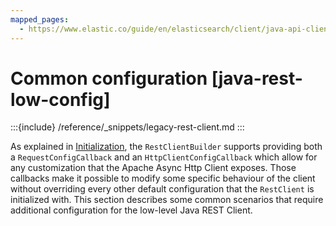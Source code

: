 ```yaml
---
mapped_pages:
  - https://www.elastic.co/guide/en/elasticsearch/client/java-api-client/current/java-rest-low-config.html
---
```


# Common configuration [java-rest-low-config]

:::{include} /reference/_snippets/legacy-rest-client.md
:::

As explained in [Initialization](../usage/initialization.md), the `RestClientBuilder` supports providing both a `RequestConfigCallback` and an `HttpClientConfigCallback` which allow for any customization that the Apache Async Http Client exposes. Those callbacks make it possible to modify some specific behaviour of the client without overriding every other default configuration that the `RestClient` is initialized with. This section describes some common scenarios that require additional configuration for the low-level Java REST Client.








